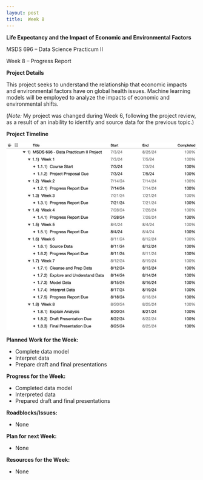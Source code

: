 ```yaml
---
layout: post
title:  Week 8
---
```

**Life Expectancy and the Impact of Economic and Environmental Factors**

MSDS 696 – Data Science Practicum II

Week 8 – Progress Report

**Project Details**

This project seeks to understand the relationship that economic impacts and environmental factors have on global health issues. Machine learning models will be employed to analyze the impacts of economic and environmental shifts.

(*Note:* My project was changed during Week 6, following the project review, as a result of an inability to identify and source data for the previous topic.)  

**Project Timeline**

![Timeline](/assets/ProjectPlan_Wk8.jpeg)

**Planned Work for the Week:**

* Complete data model
* Interpret data
* Prepare draft and final presentations

**Progress for the Week:**

* Completed data model
* Interpreted data
* Prepared draft and final presentations

**Roadblocks/Issues:** 

* None

**Plan for next Week:**

* None

**Resources for the Week:**

* None
